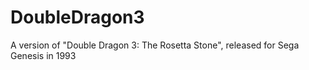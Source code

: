 # DoubleDragon3
A version of "Double Dragon 3: The Rosetta Stone", released for Sega Genesis in 1993
